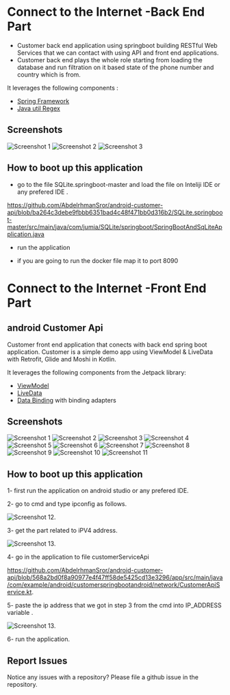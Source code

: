 # Connect to the Internet -Back End Part
* Customer back end application using springboot building RESTful Web Services that we can contact with using API and  front end applications.
* Customer back end plays the whole role starting from loading the database and run filtration on it based state of the phone number and country which is from.


 It leverages the following components :

* [Spring Framework](https://spring.io/projects/spring-framework)
* [Java util Regex](https://docs.oracle.com/javase/7/docs/api/java/util/regex/package-summary.html)

 
 ## Screenshots

![Screenshot 1](springboot-backend/screenshots/spring_app_run.JPG)
![Screenshot 2](springboot-backend/screenshots/running_1.JPG)
![Screenshot 3](springboot-backend/screenshots/running_2.JPG)





 
## How to boot up this application  
* go to the file SQLite.springboot-master and load the file on Inteliji IDE  or any prefered IDE .


https://github.com/AbdelrhmanSror/android-customer-api/blob/ba264c3debe9fbbb6351bad4c48f471bb0d316b2/SQLite.springboot-master/src/main/java/com/jumia/SQLite/springboot/SpringBootAndSqLiteApplication.java

* run the application

* if you are going to run the docker file map it to port 8090


# Connect to the Internet -Front End Part


## android Customer Api
Customer front end application that conects with back end spring boot application.
Customer is a simple demo app using ViewModel & LiveData with Retrofit, Glide and Moshi in Kotlin.

It leverages the following components from the Jetpack library:

* [ViewModel](https://developer.android.com/topic/libraries/architecture/viewmodel)
* [LiveData](https://developer.android.com/topic/libraries/architecture/livedata)
* [Data Binding](https://developer.android.com/topic/libraries/data-binding/) with binding adapters

## Screenshots

![Screenshot 1](screenshots/Screenshot_20210719-163310_Customers.jpg)
![Screenshot 2](screenshots/Screenshot_20210719-163315_Customers.jpg)
![Screenshot 3](screenshots/Screenshot_20210719-163322_Customers.jpg)
![Screenshot 4](screenshots/Screenshot_20210719-163327_Customers.jpg)
![Screenshot 5](screenshots/Screenshot_20210719-163334_Customers.jpg)
![Screenshot 6](screenshots/Screenshot_20210719-163338_Customers.jpg)
![Screenshot 7](screenshots/Screenshot_20210719-163405_Customers.jpg)
![Screenshot 8](screenshots/Screenshot_20210719-163413_Customers.jpg)
![Screenshot 9](screenshots/Screenshot_20210719-163416_Customers.jpg)
![Screenshot 10](screenshots/Screenshot_20210719-163421_Customers.jpg)
![Screenshot 11](screenshots/Screenshot_20210719-163424_Customers.jpg)





## How to boot up this application  
1- first run the application on android studio or any prefered IDE.


2- go to cmd and type ipconfig as follows.

  ![Screenshot 12](screenshots/cmd.JPG).
  
3- get the part related to iPV4 address.

  ![Screenshot 13](screenshots/ip.JPG).
  
4- go in the application to file customerServiceApi

   https://github.com/AbdelrhmanSror/android-customer-api/blob/568a2bd0f8a90977e4f47ff58de5425cd13e3296/app/src/main/java/com/example/android/customerspringbootandroid/network/CustomerApiService.kt.
   
   
5- paste the ip address that we got in step 3 from the cmd  into IP_ADDRESS variable .
   
   ![Screenshot 13](screenshots/ip_address_variable.JPG).
   
   
6- run the application.



## Report Issues
Notice any issues with a repository? Please file a github issue in the repository.
